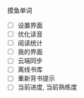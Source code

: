 摸鱼单词

- [ ] 设置界面
- [ ] 优化读音
- [ ] 阅读统计
- [ ] 我的界面
- [ ] 云端同步
- [ ] 离线书库
- [ ] 重新背书提示
- [ ] 当前进度, 当前熟练度